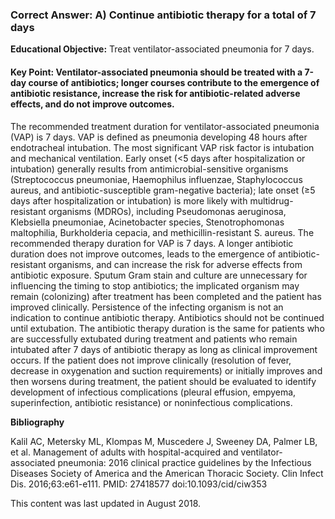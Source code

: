 
### Correct Answer: A) Continue antibiotic therapy for a total of 7 days 

**Educational Objective:** Treat ventilator-associated pneumonia for 7 days.

#### **Key Point:** Ventilator-associated pneumonia should be treated with a 7-day course of antibiotics; longer courses contribute to the emergence of antibiotic resistance, increase the risk for antibiotic-related adverse effects, and do not improve outcomes.

The recommended treatment duration for ventilator-associated pneumonia (VAP) is 7 days. VAP is defined as pneumonia developing 48 hours after endotracheal intubation. The most significant VAP risk factor is intubation and mechanical ventilation. Early onset (<5 days after hospitalization or intubation) generally results from antimicrobial-sensitive organisms (Streptococcus pneumoniae, Haemophilus influenzae, Staphylococcus aureus, and antibiotic-susceptible gram-negative bacteria); late onset (≥5 days after hospitalization or intubation) is more likely with multidrug-resistant organisms (MDROs), including Pseudomonas aeruginosa, Klebsiella pneumoniae, Acinetobacter species, Stenotrophomonas maltophilia, Burkholderia cepacia, and methicillin-resistant S. aureus. The recommended therapy duration for VAP is 7 days. A longer antibiotic duration does not improve outcomes, leads to the emergence of antibiotic-resistant organisms, and can increase the risk for adverse effects from antibiotic exposure.
Sputum Gram stain and culture are unnecessary for influencing the timing to stop antibiotics; the implicated organism may remain (colonizing) after treatment has been completed and the patient has improved clinically. Persistence of the infecting organism is not an indication to continue antibiotic therapy.
Antibiotics should not be continued until extubation. The antibiotic therapy duration is the same for patients who are successfully extubated during treatment and patients who remain intubated after 7 days of antibiotic therapy as long as clinical improvement occurs. If the patient does not improve clinically (resolution of fever, decrease in oxygenation and suction requirements) or initially improves and then worsens during treatment, the patient should be evaluated to identify development of infectious complications (pleural effusion, empyema, superinfection, antibiotic resistance) or noninfectious complications.

**Bibliography**

Kalil AC, Metersky ML, Klompas M, Muscedere J, Sweeney DA, Palmer LB, et al. Management of adults with hospital-acquired and ventilator-associated pneumonia: 2016 clinical practice guidelines by the Infectious Diseases Society of America and the American Thoracic Society. Clin Infect Dis. 2016;63:e61-e111. PMID: 27418577 doi:10.1093/cid/ciw353

This content was last updated in August 2018.